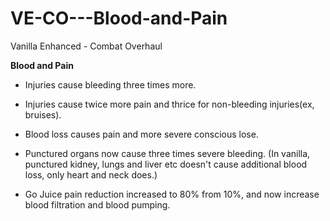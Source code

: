 # VE-CO---Blood-and-Pain
Vanilla Enhanced - Combat Overhaul

**Blood and Pain**

- Injuries cause bleeding three times more.

- Injuries cause twice more pain and thrice for non-bleeding injuries(ex, bruises).

- Blood loss causes pain and more severe conscious lose.

- Punctured organs now cause three times severe bleeding. (In vanilla, punctured kidney, lungs and liver etc doesn't cause additional blood loss, only heart and neck does.)

- Go Juice pain reduction increased to 80% from 10%, and now increase blood filtration and blood pumping.
